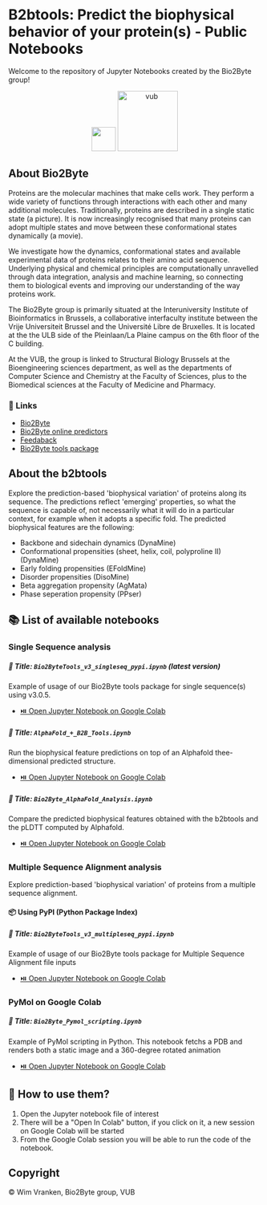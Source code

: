 # B2btools: Predict the biophysical behavior of your protein(s) - Public Notebooks
Welcome to the repository of Jupyter Notebooks created by the Bio2Byte group!

<p align="center">
  <img src="https://pbs.twimg.com/profile_images/1247824923546079232/B9b_Yg7n_400x400.jpg" width="48px"/>
  <img src="https://upload.wikimedia.org/wikipedia/commons/thumb/3/31/Vrije_Universiteit_Brussel_logo.svg/1200px-Vrije_Universiteit_Brussel_logo.svg.png" alt="vub" width="120px"/>
</p>

## About Bio2Byte

Proteins are the molecular machines that make cells work. They perform a wide variety of functions through interactions with each other and many additional molecules. Traditionally, proteins are described in a single static state (a picture). It is now increasingly recognised that many proteins can adopt multiple states and move between these conformational states dynamically (a movie).

We investigate how the dynamics, conformational states and available experimental data of proteins relates to their amino acid sequence. Underlying physical and chemical principles are computationally unravelled through data integration, analysis and machine learning, so connecting them to biological events and improving our understanding of the way proteins work.

The Bio2Byte group is primarily situated at the Interuniversity Institute of Bioinformatics in Brussels, a collaborative interfaculty institute between the Vrije Universiteit Brussel and the Université Libre de Bruxelles. It is located at the the ULB side of the Pleinlaan/La Plaine campus on the 6th floor of the C building.

At the VUB, the group is linked to Structural Biology Brussels at the Bioengineering sciences department, as well as the departments of Computer Science and Chemistry at the Faculty of Sciences, plus to the Biomedical sciences at the Faculty of Medicine and Pharmacy.

### 🔗 Links
- [Bio2Byte](https://bio2byte.be)
- [Bio2Byte online predictors](https://bio2byte.be/b2btools)
- [Feedaback](https://www.bio2byte.be/b2btools/feedback)
- [Bio2Byte tools package](https://pypi.org/project/b2bTools/)

## About the b2btools
Explore the prediction-based 'biophysical variation' of proteins along its sequence. The predictions reflect 'emerging' properties, so what the sequence is capable of, not necessarily what it will do in a particular context, for example when it adopts a specific fold. 
The predicted biophysical features are the following:
- Backbone and sidechain dynamics (DynaMine)
- Conformational propensities (sheet, helix, coil, polyproline II) (DynaMine)
- Early folding propensities (EFoldMine)
- Disorder propensities (DisoMine)
- Beta aggregation propensity (AgMata)
- Phase seperation propensity (PPser) 


## 📚 List of available notebooks

### Single Sequence analysis

##### 📓 Title: `Bio2ByteTools_v3_singleseq_pypi.ipynb` (latest version)

Example of usage of our Bio2Byte tools package for single sequence(s) using v3.0.5.
- [⏯️ Open Jupyter Notebook on Google Colab](https://colab.research.google.com/github/Bio2Byte/public_notebooks/blob/main/Bio2ByteTools_v3.0.5_SingleSequence_demo.ipynb)

##### 📓 Title: `AlphaFold_+_B2B_Tools.ipynb`

Run the biophysical feature predictions on top of an Alphafold thee-dimensional predicted structure.
- [⏯️ Open Jupyter Notebook on Google Colab](https://colab.research.google.com/github/Bio2Byte/public_notebooks/blob/main/AlphaFold_%2B_B2B_Tools.ipynb)

##### 📓 Title: `Bio2Byte_AlphaFold_Analysis.ipynb`

Compare the predicted biophysical features obtained with the b2btools and the pLDTT computed by Alphafold.
- [⏯️ Open Jupyter Notebook on Google Colab](https://colab.research.google.com/github/Bio2Byte/public_notebooks/blob/main/Bio2Byte_AlphaFold_Analysis.ipynb)


### Multiple Sequence Alignment analysis

Explore prediction-based 'biophysical variation' of proteins from a multiple sequence alignment.

#### 📦 Using PyPI (Python Package Index)

##### 📓 Title: `Bio2ByteTools_v3_multipleseq_pypi.ipynb`

Example of usage of our Bio2Byte tools package for Multiple Sequence Alignment file inputs
- [⏯️ Open Jupyter Notebook on Google Colab](https://colab.research.google.com/github/Bio2Byte/public_notebooks/blob/main/Bio2ByteTools_v3_multipleseq_pypi.ipynb)

### PyMol on Google Colab

##### 📓 Title: `Bio2Byte_Pymol_scripting.ipynb`

Example of PyMol scripting in Python. This notebook fetchs a PDB and renders both a static image and a 360-degree rotated animation
- [⏯️ Open Jupyter Notebook on Google Colab](https://colab.research.google.com/github/Bio2Byte/public_notebooks/blob/main/Bio2Byte_Pymol_scripting.ipynb)


## 📃 How to use them?
1. Open the Jupyter notebook file of interest
1. There will be a "Open In Colab" button, if you click on it, a new session on Google Colab will be started
1. From the Google Colab session you will be able to run the code of the notebook.

## Copyright

© Wim Vranken, Bio2Byte group, VUB
